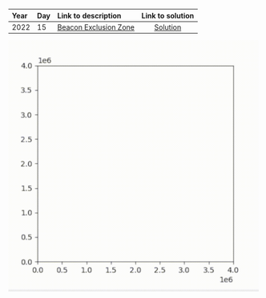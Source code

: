 | Year | Day | Link to description | Link to solution
|:---|:---|:---|:---:|
| 2022 | 15 | [Beacon Exclusion Zone](https://adventofcode.com/2022/day/15) | [Solution](https://github.com/versenyi98/programming-contests/tree/master/Advent%20of%20Code/2022/Day%2015%20-%20Beacon%20Exclusion%20Zone)|

<img src="./AoC-2022-Day-15.gif" width="500" />